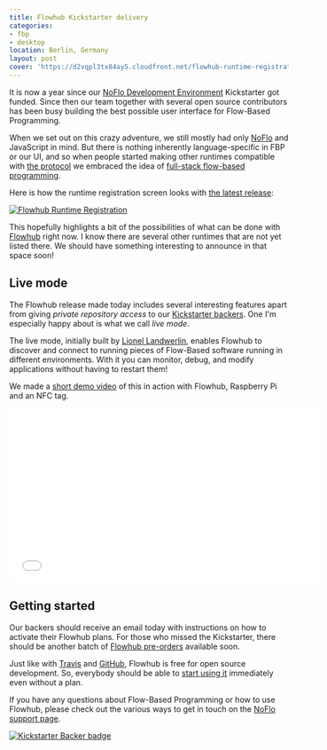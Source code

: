 ```yaml
---
title: Flowhub Kickstarter delivery
categories:
- fbp
- desktop
location: Berlin, Germany
layout: post
cover: 'https://d2vqpl3tx84ay5.cloudfront.net/flowhub-runtime-registration.png'
---
```

It is now a year since our [NoFlo Development Environment](http://www.kickstarter.com/projects/noflo/noflo-development-environment) Kickstarter got funded. Since then our team together with several open source contributors has been busy building the best possible user interface for Flow-Based Programming.

When we set out on this crazy adventure, we still mostly had only [NoFlo](https://noflojs.org/) and JavaScript in mind. But there is nothing inherently language-specific in FBP or our UI, and so when people started making other runtimes compatible with [the protocol](https://noflojs.org/documentation/protocol/) we embraced the idea of [full-stack flow-based programming](http://bergie.iki.fi/blog/full-stack-fbp/).

Here is how the runtime registration screen looks with [the latest release](https://www.kickstarter.com/projects/noflo/noflo-development-environment/posts/985898):

[![Flowhub Runtime Registration](https://d2vqpl3tx84ay5.cloudfront.net/flowhub-runtime-registration-small.png)](https://d2vqpl3tx84ay5.cloudfront.net/flowhub-runtime-registration.png)

This hopefully highlights a bit of the possibilities of what can be done with [Flowhub](http://flowhub.io/) right now. I know there are several other runtimes that are not yet listed there. We should have something interesting to announce in that space soon!

## Live mode

The Flowhub release made today includes several interesting features apart from giving *private repository access* to our [Kickstarter backers](https://noflojs.org/kickstarter/). One I'm especially happy about is what we call *live mode*.

The live mode, initially built by [Lionel Landwerlin](https://github.com/djdeath), enables Flowhub to discover and connect to running pieces of Flow-Based software running in different environments. With it you can monitor, debug, and modify applications without having to restart them!

We made a [short demo video](http://youtu.be/EdgeSDFd9p0) of this in action with Flowhub, Raspberry Pi and an NFC tag.

<iframe width="560" height="315" src="//www.youtube.com/embed/EdgeSDFd9p0" frameborder="0" allowfullscreen></iframe>

## Getting started

Our backers should receive an email today with instructions on how to activate their Flowhub plans. For those who missed the Kickstarter, there should be another batch of [Flowhub pre-orders](http://flowhub.io/preorder/) available soon.

Just like with [Travis](https://travis-ci.org/) and [GitHub](https://github.com/), Flowhub is free for open source development. So, everybody should be able to [start using it](http://flowhub.io/#app-scope) immediately even without a plan.

If you have any questions about Flow-Based Programming or how to use Flowhub, please check out the various ways to get in touch on the [NoFlo support page](https://noflojs.org/support/).

[![Kickstarter Backer badge](https://d2vqpl3tx84ay5.cloudfront.net/flowhub-backer-badge-small.png)](https://d2vqpl3tx84ay5.cloudfront.net/flowhub-backer-badge.png)
